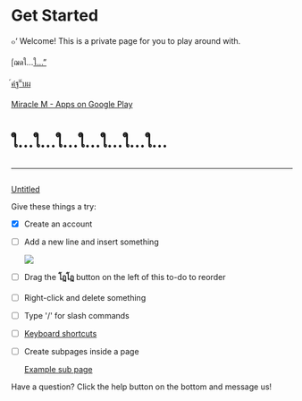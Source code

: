 # Get Started

๐‘ Welcome! This is a private page for you to play around with. 

[๋ฌดใ…[ใ…”](https://www.notion.so/9bce1cbb80ec4d01b6677e37706e52c7)

[์ค๋ฐ”๊บผ](https://www.notion.so/b1625e4663f04c6892e4b583307f392d)

[Miracle M - Apps on Google Play](https://play.google.com/store/apps/details?id=com.HazardGames.Miracle)

# ใ…ใ…ใ…ใ…ใ…ใ…ใ…

---

![]()

[Untitled](https://www.notion.so/b23ef38b63074b7ca32ff59ab6ec1d0e)

Give these things a try:

- [x]  Create an account
- [ ]  Add a new line and insert something

    ![](https://s3-us-west-2.amazonaws.com/public.notion-static.com/plus-menu.gif)

- [ ]  Drag the **โฎโฎ** button on the left of this to-do to reorder
- [ ]  Right-click and delete something
- [ ]  Type '/' for slash commands
- [ ]  [Keyboard shortcuts](https://www.notion.so/notion/Keyboard-Shortcuts-66e28cec810548c3a4061513126766b0)
- [ ]  Create subpages inside a page

    [Example sub page](https://www.notion.so/88393d48cc9d45528ebbf0665a0d86c0)

Have a question? Click the help button on the bottom and message us!
